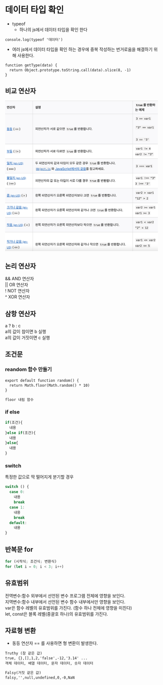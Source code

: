 # 데이터 타입 확인

- typeof
  - 하나의 js에서 데이터 타입을 확인 한다

```
console.log(typeof '데이터')
```

- 여러 js에서 데이터 타입을 확인 하는 경우에 중복 작성하는 번거로움을 해결하기 위해 사용한다.


```
function getType(data) {
  return Object.prototype.toString.call(data).slice(8, -1)
}
```

## 비교 연산자

![변환](./비교%20연산자.png)

## 논리 연산자

&& AND 연산자  
|| OR  연산자  
!  NOT 연산자  
^  XOR 연산자

## 삼항 연산자

a ? b : c  
a의 값이 참이면 b 실행  
a의 값이 거짓이면 c 실행

## 조건문

### reandom 함수 만들기

```
export default function random() {
  return Math.floor(Math.random() * 10)
}
```
`floor 내림 함수`

### if else

```js
if(조건){
  내용
}else if(조건){
  내용
}else{
  내용
}
```

### switch

특정한 값으로 딱 떨어지게 분기할 경우

```js
switch () {
  case 0:
    내용
    break
  case 1:
    내용
    break
  default:
    내용
}
```

## 반복문 for

```js
for (시작식; 조건식; 변환식)
for (let i = 0; i < 3; i++)
```

## 유효범위

전역변수:함수 외부에서 선언된 변수 프로그램 전체에 영향을 보인다.  
지역변수:함수 내부에서 선언된 변수 함수 내부에서만 영향을 보인다.    
var은 함수 레벨의 유효범위를 가진다. (함수 하나 전체에 영향을 미친다)  
let, const은 블록 레벨(중괄호 하나)의 유효범위를 가진다.

## 자료형 변환

- 동등 연산자 == 를 사용하면 형 변환이 발생한다.  

```
Truthy (참 같은 값)  
true, {},[],1,2,'false',-12,'3.14' ...
객체 데이터, 배열 데이터, 문자 데이터, 숫자 데이터
```

```
Falsy(거짓 같은 값)  
falsy,'',null,undefined,0,-0,NaN
```